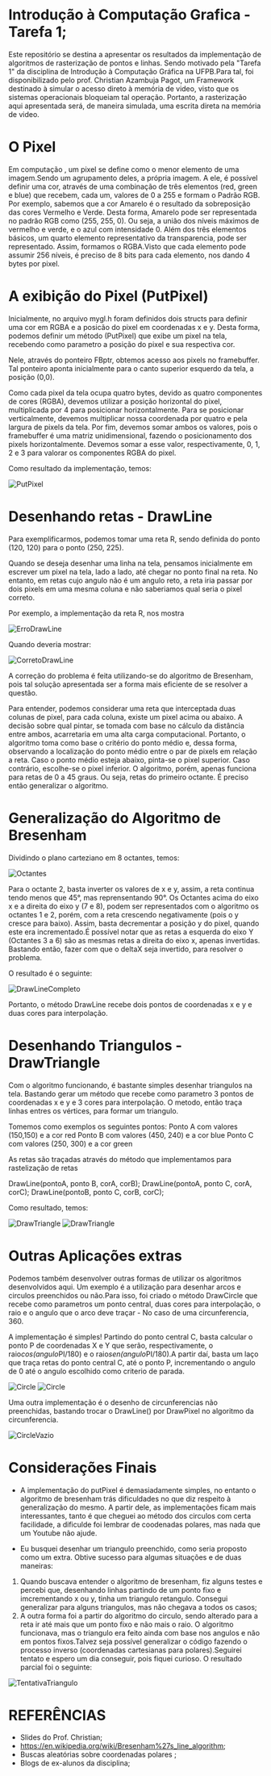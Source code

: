 # Introdução à Computação Grafica - Tarefa 1;

Este repositório se destina a apresentar os resultados da implementação de algoritmos de rasterização de pontos e linhas. Sendo motivado pela "Tarefa 1" da disciplina de Introdução à Computação Gráfica na UFPB.Para tal, foi disponibilizado pelo prof. Christian Azambuja Pagot, um Framework destinado à simular o acesso direto à memória de video, visto que os sistemas operacionais bloqueiam tal operação. Portanto, a rasterização aqui apresentada será, de maneira simulada, uma escrita direta na memória de video.


# O Pixel

Em computação , um pixel se define como o menor elemento de uma imagem.Sendo um agrupamento deles, a própria imagem. A ele, é possível definir uma cor, através de uma combinação de três elementos (red, green e blue) que recebem, cada um, valores de 0 a 255 e formam o Padrão RGB. Por exemplo, sabemos que a cor Amarelo é o resultado da sobreposição das cores Vermelho e Verde. Desta forma, Amarelo pode ser representada no padrão RGB como (255, 255, 0). Ou seja, a união dos níveis máximos de vermelho e verde, e o azul com intensidade 0. Além dos três elementos básicos, um quarto elemento representativo da transparencia, pode ser representado. Assim, formamos o RGBA.Visto que cada elemento pode assumir 256 níveis, é preciso de 8 bits para cada elemento, nos dando 4 bytes por pixel. 

# A exibição do Pixel (PutPixel)

Inicialmente, no arquivo mygl.h foram definidos dois structs para definir uma cor em RGBA e a posicão do pixel em coordenadas x e y. Desta forma, podemos definir um método (PutPixel) que exibe um pixel na tela, recebendo como parametro a posição do pixel e sua respectiva cor. 

Nele, através do ponteiro FBptr, obtemos acesso aos pixels no framebuffer. Tal ponteiro aponta inicialmente para o canto superior esquerdo da tela, a posição (0,0).

Como cada pixel da tela ocupa quatro bytes, devido as quatro componentes de cores (RGBA), devemos utilizar a posição horizontal do pixel, multiplicada por 4 para posicionar horizontalmente. Para se posicionar verticalmente, devemos multiplicar nossa coordenada por quatro e pela largura de pixels da tela. Por fim, devemos somar ambos os valores, pois o framebuffer é uma matriz unidimensional, fazendo o posicionamento dos pixels horizontalmente. Devemos somar a esse valor, respectivamente, 0, 1, 2 e 3 para valorar os componentes RGBA do pixel.

Como resultado da implementação, temos:

![PutPixel](https://github.com/yrflx/CG---Tarefa-1/raw/master/Printscreens/putPixels.png)


# Desenhando retas - DrawLine

Para exemplificarmos, podemos tomar uma reta R, sendo definida do ponto (120, 120) para o ponto (250, 225). 

Quando se deseja desenhar uma linha na tela, pensamos inicialmente em escrever um pixel na tela, lado a lado, até chegar no ponto final na reta. No entanto, em retas cujo angulo não é um angulo reto, a reta iria passar por dois pixels em uma mesma coluna e não saberiamos qual seria o pixel correto.

Por exemplo, a implementação da reta R, nos mostra

![ErroDrawLine](https://github.com/yrflx/CG---Tarefa-1/raw/master/Printscreens/erro_drawline.png)

Quando deveria mostrar:

![CorretoDrawLine](https://github.com/yrflx/CG---Tarefa-1/raw/master/Printscreens/drawline_correto.png)


A correção do problema é feita utilizando-se do algoritmo de Bresenham, pois tal solução apresentada ser a forma mais eficiente de se resolver a questão.

Para entender, podemos considerar uma reta que interceptada duas colunas de pixel, para cada coluna, existe um pixel acima ou abaixo. A decisão sobre qual pintar, se tomada com base no cálculo da distância entre ambos, acarretaria em uma alta carga computacional. Portanto, o algoritmo toma como base o critério do ponto médio e, dessa forma, observando a localização do ponto médio entre o par de pixels em relação a reta. Caso o ponto médio esteja abaixo, pinta-se o pixel superior. Caso contrário, escolhe-se o pixel inferior. 
O algoritmo, porém, apenas funciona para retas de 0 a 45 graus. Ou seja, retas do primeiro octante. É preciso então generalizar o algoritmo.


# Generalização do Algoritmo de Bresenham

Dividindo o plano carteziano em 8 octantes, temos:

![Octantes](https://github.com/yrflx/CG---Tarefa-1/raw/master/Printscreens/octantes.png)


Para o octante 2, basta inverter os valores de x e y, assim, a reta continua tendo menos que 45°, mas reprensentando 90°. Os Octantes acima do eixo x e a direita do eixo y (7 e 8), podem ser representados com o algoritmo os octantes 1 e 2, porém, com a reta crescendo negativamente (pois o y cresce para baixo). Assim, basta decrementar a posição y do pixel, quando este era incrementado.É possível notar que as retas a esquerda do eixo Y (Octantes 3 a 6) são as mesmas retas a direita do eixo x, apenas invertidas. Bastando então, fazer com que o deltaX seja invertido, para resolver o problema.

O resultado é o seguinte:

![DrawLineCompleto](https://github.com/yrflx/CG---Tarefa-1/raw/master/Printscreens/drawline_completo.png)

Portanto, o método DrawLine recebe dois pontos de coordenadas x e y e duas cores para interpolação.

# Desenhando Triangulos - DrawTriangle

Com o algoritmo funcionando, é bastante simples desenhar triangulos na tela. Bastando gerar um método que recebe como parametro 3 pontos de coordenadas x e y e 3 cores para interpolação. O metodo, então traça linhas entres os vértices, para formar um triangulo.

Tomemos como exemplos os seguintes pontos:
Ponto A com valores (150,150) e a cor red
Ponto B com valores (450, 240) e a cor blue
Ponto C com valores (250, 300) e a cor green

As retas são traçadas através do método que implementamos para rastelização de retas

DrawLine(pontoA, ponto B, corA, corB);
DrawLine(pontoA, ponto C, corA, corC);
DrawLine(pontoB, ponto C, corB, corC);

Como resultado, temos:

![DrawTriangle](https://github.com/yrflx/CG---Tarefa-1/raw/master/Printscreens/drawtriangle1.png)
![DrawTriangle](https://github.com/yrflx/CG---Tarefa-1/raw/master/Printscreens/drawtriangle2.png)


# Outras Aplicações extras 

Podemos também desenvolver outras formas de utilizar os algoritmos desenvolvidos aqui. Um exemplo é a utilização para desenhar arcos e circulos preenchidos ou não.Para isso, foi criado o método DrawCircle que recebe como parametros um ponto central, duas cores para interpolação, o raio  e o angulo que o arco deve traçar - No caso de uma circunferencia, 360.

A implementação é simples! Partindo do ponto central C, basta calcular o ponto P de coordenadas X e Y que serão, respectivamente, o raio*cos(angulo*PI/180) e o raio*sen(angulo*PI/180).A partir daí, basta um laço que traça retas do ponto central C, até o ponto P, incrementando o angulo de 0 até o angulo escolhido como criterio de parada. 

![Circle](https://github.com/yrflx/CG---Tarefa-1/raw/master/Printscreens/circle_green_black.png)
![Circle](https://github.com/yrflx/CG---Tarefa-1/raw/master/Printscreens/circle_magenta_blue.png)

Uma outra implementação é o desenho de circunferencias não preenchidas, bastando trocar o DrawLine() por DrawPixel no algoritmo da circunferencia.

![CircleVazio](https://github.com/yrflx/CG---Tarefa-1/raw/master/Printscreens/circulo_vazio.png)



# Considerações Finais

- A implementação do putPixel é demasiadamente simples, no entanto o algoritmo de bresenham trás dificuldades no que diz respeito à generalização do mesmo. A partir dele, as implementações ficam mais interessantes, tanto é que cheguei ao método dos circulos com certa facilidade, a dificulde foi lembrar de coodenadas polares, mas nada que um Youtube não ajude. 

- Eu busquei desenhar um triangulo preenchido, como seria proposto como um extra. Obtive sucesso para algumas situações e de duas maneiras:
1. Quando buscava entender o algoritmo de bresenham, fiz alguns testes e percebi que, desenhando linhas partindo de um ponto fixo e imcrementando x ou y, tinha um triangulo retangulo. Consegui generalizar para alguns triangulos, mas não chegava a todos os casos;
2. A outra forma foi a partir do algoritmo do circulo, sendo alterado para a reta ir até mais que um ponto fixo e não mais o raio. O algoritmo funcionava, mas o triangulo era feito ainda com base nos angulos e não em pontos fixos.Talvez seja possível generalizar o código fazendo o processo inverso (coordenadas cartesianas para polares).Seguirei tentato e espero um dia conseguir, pois fiquei curioso. O resultado parcial foi o seguinte:

![TentativaTriangulo](https://github.com/yrflx/CG---Tarefa-1/raw/master/Printscreens/triangulopreenchido_tentativa.png)


# REFERÊNCIAS 

- Slides do Prof. Christian;
- https://en.wikipedia.org/wiki/Bresenham%27s_line_algorithm;
- Buscas aleatórias sobre coordenadas polares ;
- Blogs de ex-alunos da disciplina;
